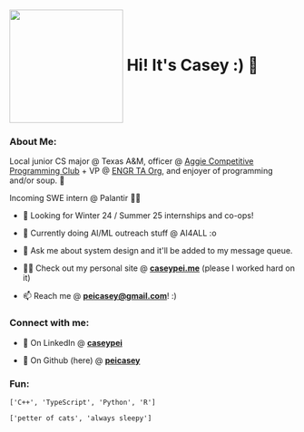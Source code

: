 <h1 align="left">
  <img src="https://media.giphy.com/media/v1.Y2lkPTc5MGI3NjExanNqYnJnNHFvaDVpY3p0cG11OGxveDIyb2RwNnh6dzVid3F1cWtiYyZlcD12MV9pbnRlcm5hbF9naWZfYnlfaWQmY3Q9cw/6QihIDCMFGIws044Ne/giphy.gif" width="200" height="200" align="center" />   Hi! It's Casey :) 🐊
</h1>

<h3>About Me:</h3>
<p>Local junior CS major @ Texas A&M, officer @ <a href="https://github.com/acpc-org/">Aggie Competitive Programming Club</a> + VP @ <a href="https://github.com/TAO-ENGR">ENGR TA Org</a>, and enjoyer of programming and/or soup. 🍲</p>
<p>Incoming SWE intern @ Palantir 🧑‍💻</p>

- 🔭 Looking for Winter 24 / Summer 25 internships and co-ops!

- 🌱 Currently doing AI/ML outreach stuff @ AI4ALL :o

- 💬 Ask me about system design and it'll be added to my message queue.

- 👨‍💻 Check out my personal site @ **[caseypei.me](https://caseypei.me)** (please I worked hard on it)

- 📫 Reach me @ **peicasey@gmail.com**! :)

<h3 align="left">Connect with me:</h3>

- 💼 On LinkedIn @ **[caseypei](https://www.linkedin.com/in/caseypei/)**

- 🐙 On Github (here) @ **[peicasey](https://github.com/peicasey/)**

<h3>Fun:</h3>

<p align="left">
  <code>['C++', 'TypeScript', 'Python', 'R']</code>
</p>
<p align="left">
  <code>['petter of cats', 'always sleepy']</code>
</p>
